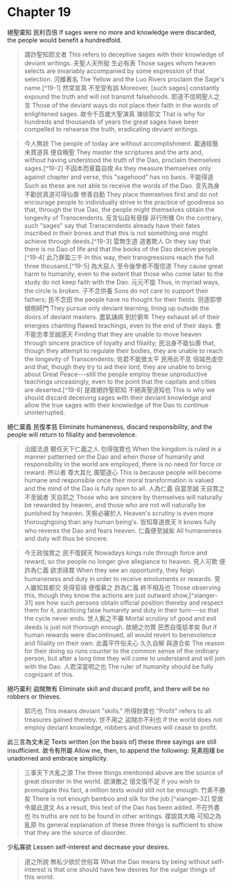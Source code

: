 # Chapter 19

絕聖棄知
民利百倍
If sages were no more and knowledge were discarded,
the people would benefit a hundredfold.

> 謂詐聖知耶文者
This refers to deceptive sages with their knowledge of deviant writings.
夫聖人天所挺
生必有表
Those sages whom heaven selects
are invariably accompanied by some expression of that selection.
河雒著名
The Yellow and the Luo Rivers proclaim the Sage's name.[^19-1]
然常宣真
不至受有誤
Moreover, [such sages] constantly expound the truth and will not transmit falsehoods.
耶道不信明聖人之言
Those of the deviant ways do not place their faith in the words of enlightened sages.
故令千百歲大聖演真
滌徐耶文
That is why for hundreds and thousands of years the great sages have been compelled to rehearse the truth,
eradicating deviant writings.

> 今人無狀
The people of today are without accomplishment.
載通經藝
未貫道真
便自稱聖
They master the scriptures and the arts and,
without having understood the truth of the Dao,
proclaim themselves sages.[^19-2]
不因本而章篇自揆
As they measure themselves only against chapter and verse, this "sagehood" has no basis.
不能得道
Such as these are not able to receive the words of the Dao.
言先為身
不勸民真道可得仙壽
修善自勤
They place themselves first
and do not encourage people to individually strive in the practice of goodness so that, through the true Dao, the people might themselves obtain the longevity of Transcendents.
反言仙自有骨錄
非行所臻
On the contrary, such "sages" say that Transcendents already have their fates inscribed in their bones
and that this is not something one might achieve through deeds.[^19-3]
雲無生道
道書欺人
Or they say that there is no Dao of life
and that the books of the Dao deceive people.[^19-4]
此乃罪盈三千
In this way, their transgressions reach the full three thousand.[^19-5]
為大惡人
至令後學者不復信道
They cause great harm to humanity,
even to the extent that those who come later to the study do not keep faith with the Dao.
元元不旋
Thus, in myriad ways, the circle is broken.
子不念供養
Sons do not care to support their fathers;
民不念田
the people have no thought for their fields.
但逐耶學
傾側師門
They pursue only deviant learning,
lining up outside the doors of deviant masters.
盡氣誦病
到於窮年
They exhaust all of their energies chanting flawed teachings,
even to the end of their days.
會不能忠孝至誠感天
Finding that they are unable to move heaven through sincere practice of loyalty and filiality;
民治身不能仙壽
that, though they attempt to regulate their bodies, they are unable to reach the longevity of Transcendents;
佐君不能致太平
民用此不息
倍城邑虛空
and that, though they try to aid their lord, they are unable to bring about Great Peace---still
the people employ these unproductive teachings unceasingly,
even to the point that the capitals and cities are deserted.[^19-6]
是故絕詐聖耶知
不絕真聖道知也
This is why we should discard deceiving sages with their deviant knowledge
and allow the true sages with their knowledge of the Dao to continue uninterrupted.

絕仁棄義
民復孝慈
Eliminate humaneness, discard responsibility,
and the people will return to filiality and benevolence.

> 治國法道
聽任天下仁義之人
勿得強賞也
When the kingdom is ruled in a manner patterned on the Dao 
and when those of humanity and responsibility in the world are employed,
there is no need for force or reward.
所以者
尊大其化
廣聞道心
This is because
people will become humane and responsible once their moral transformation is valued
and the mind of the Dao is fully open to all.
人為仁義
自當至誠
天自賞之
不至誠者
天自罰之
Those who are sincere
by themselves
will naturally be rewarded by heaven,
and those who are not
will naturally be punished by heaven.
天察必審於人
Heaven's scrutiny is even more thoroughgoing than any human being's.
皆知尊道畏天
It knows fully who reveres the Dao and fears heaven.
仁義便至誠矣
All humaneness and duty will thus be sincere.

> 今王政強賞之
民不復歸天
Nowadays kings rule through force and reward,
so the people no longer give allegiance to heaven.
見人可欺
便詐為仁義
欲求祿賞
When they see an opportunity,
they feign humaneness and duty
in order to receive emoluments or rewards.
旁人雖知其都交
見得官祿
便復慕之
詐為仁義
終不相及也
Those observing this, though they know the actions are just outward show,[^xianger-31]
see how such persons obtain official position
thereby and respect them for it,
practicing false humanity and duty in their turn---so
that the cycle never ends.
世人察之不審
Mortal scrutiny of good and evil deeds is just not thorough enough.
故絕之勿賞
民悉自復慈孝矣
But if human rewards were discontinued,
all would revert to benevolence and filiality on their own.
此義平忤俗夫心
久久自解
與道合矣
The reason for their doing so runs counter to the common sense of the ordinary person, 
but after a long time they will come to understand
and will join with the Dao.
人君深當明之也
The ruler of humanity should be fully cognizant of this.

絕巧棄利
盜賊無有
Eliminate skill and discard profit,
and there will be no robbers or thieves. 

> 耶巧也
This means deviant "skills."
所得財寶也
"Profit" refers to all treasures gained thereby.
世不用之
盜賊亦不利也
If the world does not employ deviant knowledge,
robbers and thieves will cease to profit.

此三言為文未足
Texts written [on the basis of] these three sayings are still insufficient.
故令有所屬
Allow me, then, to append the following:
見素抱樸
be unadorned and embrace simplicity. 

> 三事天下大亂之源
The three things mentioned above are the source of great disorder in the world.
欲演散之
億文復不足
If you wish to promulgate this fact,
a million texts would still not be enough.
竹素不勝矣
There is not enough bamboo and silk for the job.[^xianger-32]
受故令屬此道文
As a result, this text of the Dao has been added.
不在外書也
Its truths are not to be found in other writings.
揲說其大略
可知之為亂原
Its general explanation of these three things
is sufficient to show that they are the source of disorder.

少私寡欲
Lessen self-interest and decrease your desires.

> 道之所說
無私少欲於世俗耳
What the Dao means
by being without self-interest is that one should have few desires for the vulgar things of this world.
